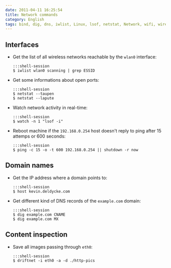 ```yaml
---
date: 2011-04-11 16:25:54
title: Network commands
category: English
tags: bind, dig, dns, iwlist, Linux, lsof, netstat, Network, wifi, wireless, driftnet, images
---
```


## Interfaces

  * Get the list of all wireless networks reachable by the `wlan0` interface:

        :::shell-session
        $ iwlist wlan0 scanning | grep ESSID

  * Get some informations about open ports:

        :::shell-session
        $ netstat --taupen
        $ netstat --lapute

  * Watch network activity in real-time:

        :::shell-session
        $ watch -n 1 "lsof -i"

  * Reboot machine if the `192.168.0.254` host doesn't reply to ping after 15 attemps or 600 seconds:

        :::shell-session
        $ ping -c 15 -o -t 600 192.168.0.254 || shutdown -r now


## Domain names

  * Get the IP address where a domain points to:

        :::shell-session
        $ host kevin.deldycke.com

  * Get different kind of DNS records of the `example.com` domain:

        :::shell-session
        $ dig example.com CNAME
        $ dig example.com MX


## Content inspection

  * Save all images passing through `eth0`:

        :::shell-session
        $ driftnet -i eth0 -a -d ./http-pics
